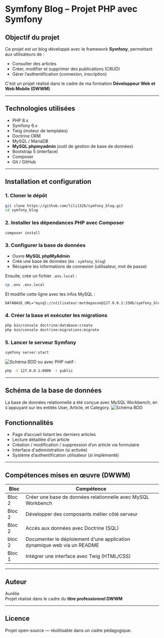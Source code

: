 # Symfony Blog – Projet PHP avec Symfony

## Objectif du projet

Ce projet est un blog développé avec le framework **Symfony**, permettant aux utilisateurs de :

- Consulter des articles
- Créer, modifier et supprimer des publications (CRUD)
- Gérer l’authentification (connexion, inscription)

C'est un projet réalisé dans le cadre de ma formation **Développeur Web et Web Mobile (DWWM)**.

---

## Technologies utilisées

- PHP 8.x
- Symfony 6.x
- Twig (moteur de templates)
- Doctrine ORM
- MySQL / MariaDB
- **MySQL phpmyadmin** (outil de gestion de base de données)
- Bootstrap 5 (interface)
- Composer
- Git / GitHub

---

## Installation et configuration

### 1. Cloner le dépôt

```bash
git clone https://github.com/lili1326/symfony_blog.git
cd symfony_blog
```

### 2. Installer les dépendances PHP avec Composer

```bash
composer install
```

### 3. Configurer la base de données

- Ouvre **MySQL phpMyAdmin**
- Crée une base de données (ex : `symfony_blog`)
- Récupère les informations de connexion (utilisateur, mot de passe)

Ensuite, crée un fichier `.env.local` :

```bash
cp .env .env.local
```

Et modifie cette ligne avec tes infos MySQL :

```
DATABASE_URL="mysql://utilisateur:motdepasse@127.0.0.1:3306/symfony_blog"
```

### 4. Créer la base et exécuter les migrations

```bash
php bin/console doctrine:database:create
php bin/console doctrine:migrations:migrate
```

### 5. Lancer le serveur Symfony

```bash
symfony server:start
```

![Schéma BDD](symfony_blogs/diagramme.png)
ou avec PHP natif :

```bash
php -S 127.0.0.1:8000 -t public
```

---

## Schéma de la base de données

La base de données relationnelle a été conçue avec MySQL Workbench, en s'appuyant sur les entités User, Article, et Category.
![Schéma BDD](symfony_blogs/diagramme.png)

## Fonctionnalités

- Page d’accueil listant les derniers articles
- Lecture détaillée d’un article
- Création / modification / suppression d’un article via formulaire
- Interface d'administration (si activée)
- Système d’authentification utilisateur (si implémenté)

---

## Compétences mises en œuvre (DWWM)

| Bloc   | Compétence                                                              |
| ------ | ----------------------------------------------------------------------- |
| Bloc 2 | Créer une base de données relationnelle avec MySQL Workbench            |
| Bloc 2 | Développer des composants métier côté serveur                           |
| Bloc 2 | Accès aux données avec Doctrine (SQL)                                   |
| bloc 2 | Documenter le déploiement d'une application dynamique web via un README |
| Bloc 1 | Intégrer une interface avec Twig (HTML/CSS)                             |

---

## Auteur

Aurélie  
Projet réalisé dans le cadre du **titre professionnel DWWM**

---

## Licence

Projet open-source — réutilisable dans un cadre pédagogique.
